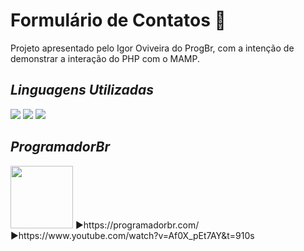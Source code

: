 # Formulário de Contatos 📧

Projeto apresentado pelo Igor Oviveira do ProgBr, com a intenção de demonstrar a interação do PHP com o MAMP.

## *Linguagens Utilizadas* 

<p align="left">
<img src="https://img.shields.io/badge/HTML5-E34F26?style=for-the-badge&logo=html5&logoColor=white"/>
<img src="https://img.shields.io/badge/CSS3-1572B6?style=for-the-badge&logo=css3&logoColor=white"/>
<img src="https://img.shields.io/badge/PHP-777BB4?style=for-the-badge&logo=php&logoColor=white"/>

## *ProgramadorBr*

<p align="left">
<img src="https://user-images.githubusercontent.com/89155684/136817498-488fd32e-4c57-4be7-a8f0-2e16cc9b58bd.png"  width="100"/>
▶https://programadorbr.com/
▶https://www.youtube.com/watch?v=Af0X_pEt7AY&t=910s

